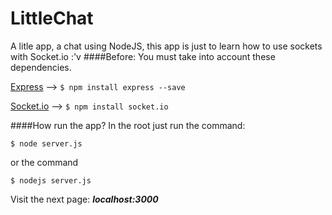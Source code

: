 # LittleChat
A litle app, a chat using NodeJS, this app is just to learn how to use sockets with Socket.io :'v
####Before:
You must take into account these dependencies.

[Express](http://expressjs.com/) --> `$ npm install express --save`

[Socket.io](http://socket.io/) --> `$ npm install socket.io`

####How run the app?
In the root just run the command:
```
$ node server.js
```
or the command
```
$ nodejs server.js
```
Visit the next page: ***localhost:3000***
